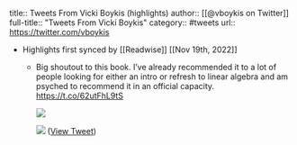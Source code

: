 title:: Tweets From Vicki Boykis (highlights)
author:: [[@vboykis on Twitter]]
full-title:: "Tweets From Vicki Boykis"
category:: #tweets
url:: https://twitter.com/vboykis

- Highlights first synced by [[Readwise]] [[Nov 19th, 2022]]
	- Big shoutout to this book. I’ve already recommended it to a lot of people looking for either an intro or refresh to linear algebra and am psyched to recommend it in an official capacity. https://t.co/62utFhL9tS 
	  
	  ![](https://pbs.twimg.com/media/FXzkGISUUAE-USK.jpg) 
	  
	  ![](https://pbs.twimg.com/media/FXzkGILVsAA8oy4.jpg) ([View Tweet](https://twitter.com/vboykis/status/1548363172347645952))